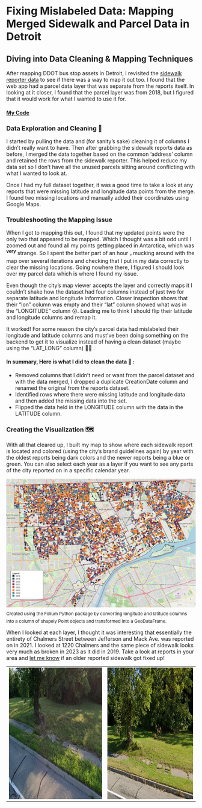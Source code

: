 # Fixing Mislabeled Data: Mapping Merged Sidewalk and Parcel Data in Detroit
## Diving into Data Cleaning & Mapping Techniques

After mapping DDOT bus stop assets in Detroit, I revisited the [sidewalk reporter data](https://tedtansley.github.io/2025/01/14/detroit-sidewalk-reporter-system.html) to see if there was a way to map it out too. I found that the web app had a parcel data layer that was separate from the reports itself. In looking at it closer, I found that the parcel layer was from 2018, but I figured that it would work for what I wanted to use it for. 
#### [My Code](https://colab.research.google.com/drive/1RiHIodWmKHmtqKIoRPfPOGN9EIpkhJBx?usp=sharing)
### Data Exploration and Cleaning :broom:	
I started by pulling the data and (for sanity’s sake) cleaning it of columns I didn’t really want to have. Then after grabbing the sidewalk reports data as before, I merged the data together based on the common ‘address’ column and retained the rows from the sidewalk reporter. This helped reduce my data set so I don’t have all the unused parcels sitting around conflicting with what I wanted to look at. 

Once I had my full dataset together, it was a good time to take a look at any reports that were missing latitude and longitude data points from the merge. I found two missing locations and manually added their coordinates using Google Maps.
### Troubleshooting the Mapping Issue
When I got to mapping this out, I found that my updated points were the only two that appeared to be mapped. Which I thought was a bit odd until I zoomed out and found all my points getting placed in Antarctica, which was <sup>**very**</sup> strange. So I spent the better part of an hour <sub>:skull: </sub> mucking around with the map over several iterations and checking that I put in my data correctly to clear the missing locations. Going nowhere there, I figured I should look over my parcel data which is where I found my issue. 

Even though the city’s map viewer accepts the layer and correctly maps it I couldn’t shake how the dataset had four columns instead of just two for separate latitude and longitude information. Closer inspection shows that their “lon” column was empty and their “lat” column showed what was in the “LONGITUDE” column :astonished:. Leading me to think I should flip their latitude and longitude columns and remap it. 

It worked! For some reason the city’s parcel data had mislabeled their longitude and latitude columns and must’ve been doing something on the backend to get it to visualize instead of having a clean dataset (maybe using the “LAT_LONG” column)  :man_shrugging: .

#### In summary, Here is what I did to clean the data :triumph: :
- Removed columns that I didn’t need or want from the parcel dataset and with the data merged, I dropped a duplicate CreationDate column and renamed the original from the reports dataset. 
- Identified rows where there were missing latitude and longitude data and then added the missing data into the set. 
- Flipped the data held in the LONGITUDE column with the data in the LATITUDE column.

### Creating the Visualization :world_map:	
With all that cleared up, I built my map to show where each sidewalk report is located and colored (using the city’s brand guidelines again) by year with the oldest reports being dark colors and the newer reports being a blue or green. You can also select each year as a layer if you want to see any parts of the city reported on in a specific calendar year. 

[![Map of sidewalk repair requests in Detroit](/images/map-of-detroit-sidewalk-repair-requests.PNG)](https://tedtansley.github.io/assets/detroit_sidewalk_reporter_mapped_by_year.html)
<sub>Created using the Folium Python package by converting longitude and latitude columns into a column of shapely Point objects and transformed into a GeoDataFrame. </sub>

When I looked at each layer, I thought it was interesting that essentially the entirety of Chalmers Street between Jefferson and Mack Ave. was reported on in 2021. I looked at 1220 Chalmers and the same piece of sidewalk looks very much as broken in 2023 as it did in 2019. Take a look at reports in your area and [let me know](https://tedtansley.github.io/about.html) if an older reported sidewalk got fixed up!

<table align="center">
  <tr>
    <td style="text-align: center; vertical-align: middle;">
      <img alt="August 2019 sidewalk" src="./images/august-2019-chalmers-sidewalk.PNG" style="height: 350px; width: auto;">
    </td>
    <td style="text-align: center; vertical-align: middle;">
      <img alt="September 2023 sidewalk" src="./images/september-2023-chalmers-sidewalk.PNG" style="height: 350px; width: auto;">
    </td>
  </tr>
</table>


